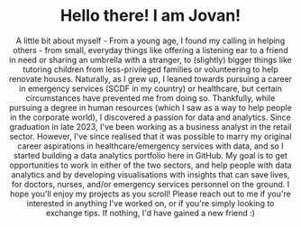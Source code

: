 <h1 align="center">
Hello there! I am Jovan!
</h1>
<p align ="center">
        A little bit about myself - From a young age, I found my calling in helping others - from small, everyday things like offering a listening ear to a friend in need or sharing an umbrella with a stranger, to (slightly) bigger things like tutoring children from less-privileged families or volunteering to help renovate houses. Naturally, as I grew up, I leaned towards pursuing a career in emergency services (SCDF in my country) or healthcare, but certain circumstances have prevented me from doing so. 
        Thankfully, while pursuing a degree in human resources (which I saw as a way to help people in the corporate world), I discovered a passion for data and analytics. Since graduation in late 2023, I've been working as a business analyst in the retail sector. However, I've since realised that it was possible to marry my original career aspirations in healthcare/emergency services with data, and so I started building a data analytics portfolio here in GitHub. My goal is to get opportunities to work in either of the two sectors, and help people with data analytics and by developing visualisations with insights that can save lives, for doctors, nurses, and/or emergency services personnel on the ground. 
        I hope you'll enjoy my projects as you scroll! Please reach out to me if you're interested in anything I've worked on, or if you're simply looking to exchange tips. If nothing, I'd have gained a new friend :)  
</p>
